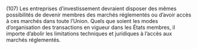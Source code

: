 (107) Les entreprises d’investissement devraient disposer des mêmes possibilités de devenir membres des marchés réglementés ou d’avoir accès à ces marchés dans toute l’Union. Quels que soient les modes d’organisation des transactions en vigueur dans les États membres, il importe d’abolir les limitations techniques et juridiques à l’accès aux marchés réglementés.